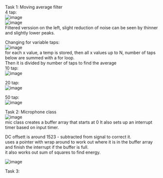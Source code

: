 Task 1: Moving average filter  
4 tap:    
![image](https://github.com/user-attachments/assets/1585494f-95aa-4eb5-881f-81b90081dc28)  
![image](https://github.com/user-attachments/assets/e552b5d7-4429-4509-a868-6a906bf7ec7f)  
Filtered verssion on the left, slight reduction of noise can be seen by thinner and slightly lower peaks.  

Changing for variable taps:  
![image](https://github.com/user-attachments/assets/5302da8c-f689-4d1d-b5a5-a3a782342e82)  
for each x value, a temp is stored, then all x values up to N, number of taps below are summed with a for loop.  
Then it is divided by number of taps to find the average  
10 tap:  
![image](https://github.com/user-attachments/assets/2931ca3e-89e6-4172-a858-9f3cdce7a804)

20 tap:  
![image](https://github.com/user-attachments/assets/86eaec32-1b85-4ae0-a9fa-b2451af07fed)  

50 tap:  
![image](https://github.com/user-attachments/assets/5707ff88-8bdb-421a-952c-445e340da4f2)  

Task 2: Microphone class  
![image](https://github.com/user-attachments/assets/6fa0f9b6-a4e4-4b11-a729-6acb071b536f)  
mic class creates a buffer array that starts at 0
It also sets up an interrupt timer based on input timer.  

DC offsett is around 1523 - subtracted from signal to correct it.  
uses a pointer with wrap around to work out where it is in the buffer array and finish the interrupt if the buffer is full.   
it also works out sum of squares to find energy. 

![image](https://github.com/user-attachments/assets/b9c1c0bd-4f18-4dca-b74b-eb353b03c60f)  

Task 3: 
